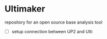 # Ultimaker
repository for an open source base analysis tool
- [ ] setup connection between UP2 and Ulti
